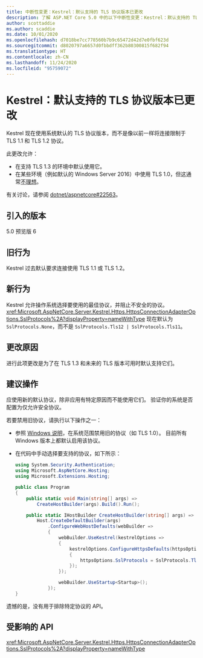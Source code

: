 ```yaml
---
title: 中断性变更：Kestrel：默认支持的 TLS 协议版本已更改
description: 了解 ASP.NET Core 5.0 中的以下中断性变更：Kestrel：默认支持的 TLS 协议版本已更改
author: scottaddie
ms.author: scaddie
ms.date: 10/01/2020
ms.openlocfilehash: d7018be7cc778560b7b9c65472d42d7e0fbf623d
ms.sourcegitcommit: d8020797a6657d0fbbdff362b80300815f682f94
ms.translationtype: HT
ms.contentlocale: zh-CN
ms.lasthandoff: 11/24/2020
ms.locfileid: "95759072"
---
```

# <a name="kestrel-default-supported-tls-protocol-versions-changed"></a>Kestrel：默认支持的 TLS 协议版本已更改

Kestrel 现在使用系统默认的 TLS 协议版本，而不是像以前一样将连接限制于 TLS 1.1 和 TLS 1.2 协议。

此更改允许：

* 在支持 TLS 1.3 的环境中默认使用它。
* 在某些环境（例如默认的 Windows Server 2016）中使用 TLS 1.0，但这通常[不理想](/security/engineering/solving-tls1-problem)。

有关讨论，请参阅 [dotnet/aspnetcore#22563](https://github.com/dotnet/aspnetcore/issues/22563)。

## <a name="version-introduced"></a>引入的版本

5.0 预览版 6

## <a name="old-behavior"></a>旧行为

Kestrel 过去默认要求连接使用 TLS 1.1 或 TLS 1.2。

## <a name="new-behavior"></a>新行为

Kestrel 允许操作系统选择要使用的最佳协议，并阻止不安全的协议。 <xref:Microsoft.AspNetCore.Server.Kestrel.Https.HttpsConnectionAdapterOptions.SslProtocols%2A?displayProperty=nameWithType> 现在默认为 `SslProtocols.None`，而不是 `SslProtocols.Tls12 | SslProtocols.Tls11`。

## <a name="reason-for-change"></a>更改原因

进行此项更改是为了在 TLS 1.3 和未来的 TLS 版本可用时默认支持它们。

## <a name="recommended-action"></a>建议操作

应使用新的默认协议，除非应用有特定原因而不能使用它们。 验证你的系统是否配置为仅允许安全协议。

若要禁用旧协议，请执行以下操作之一：

* 参照 [Windows 说明](../../../../framework/network-programming/tls.md#configuring-schannel-protocols-in-the-windows-registry)，在系统范围禁用旧的协议（如 TLS 1.0）。 目前所有 Windows 版本上都默认启用该协议。
* 在代码中手动选择要支持的协议，如下所示：

    ```csharp
    using System.Security.Authentication;
    using Microsoft.AspNetCore.Hosting;
    using Microsoft.Extensions.Hosting;

    public class Program
    {
        public static void Main(string[] args) =>
            CreateHostBuilder(args).Build().Run();

        public static IHostBuilder CreateHostBuilder(string[] args) =>
            Host.CreateDefaultBuilder(args)
                .ConfigureWebHostDefaults(webBuilder =>
                {
                    webBuilder.UseKestrel(kestrelOptions =>
                    {
                        kestrelOptions.ConfigureHttpsDefaults(httpsOptions =>
                        {
                            httpsOptions.SslProtocols = SslProtocols.Tls12 | SslProtocols.Tls13;
                        });
                    });

                    webBuilder.UseStartup<Startup>();
                });
    }
    ```

遗憾的是，没有用于排除特定协议的 API。

## <a name="affected-apis"></a>受影响的 API

<xref:Microsoft.AspNetCore.Server.Kestrel.Https.HttpsConnectionAdapterOptions.SslProtocols%2A?displayProperty=nameWithType>

<!--

### Category

ASP.NET Core

### Affected APIs

`P:Microsoft.AspNetCore.Server.Kestrel.Https.HttpsConnectionAdapterOptions.SslProtocols`

-->
